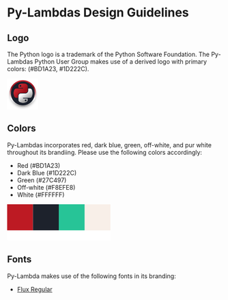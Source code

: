 # Py-Lambdas Design Guidelines

## Logo
The Python logo is a trademark of the Python Software Foundation. The Py-Lambdas Python User Group makes use of a derived logo with primary colors: (#BD1A23, #1D222C).

<img src="./logos/circle_logo.svg" width="72">

## Colors

Py-Lambdas incorporates red, dark blue, green, off-white, and pur white throughout its brandiing. Please use the following colors accordingly:

- Red (#BD1A23)
- Dark Blue (#1D222C)
- Green (#27C497)
- Off-white (#F8EFE8)
- White (#FFFFFF)
<img src="./colors/colors.png">

## Fonts
Py-Lambda makes use of the following fonts in its branding:

- [Flux Regular](https://fontsgeek.com/fonts/Flux-Regular)
